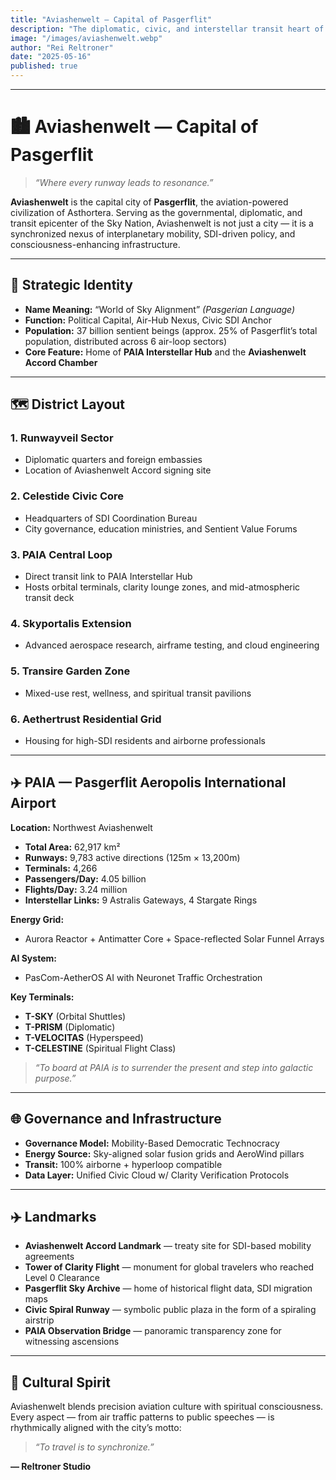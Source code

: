 ```yaml
---
title: "Aviashenwelt — Capital of Pasgerflit"
description: "The diplomatic, civic, and interstellar transit heart of Pasgerflit. Aviashenwelt embodies the aviation soul of Asthortera, built around clarity, movement, and sky-bound consciousness."
image: "/images/aviashenwelt.webp"
author: "Rei Reltroner"
date: "2025-05-16"
published: true
---
```


---

# 🏙️ Aviashenwelt — Capital of Pasgerflit

> *“Where every runway leads to resonance.”*

**Aviashenwelt** is the capital city of **Pasgerflit**, the aviation-powered civilization of Asthortera. Serving as the governmental, diplomatic, and transit epicenter of the Sky Nation, Aviashenwelt is not just a city — it is a synchronized nexus of interplanetary mobility, SDI-driven policy, and consciousness-enhancing infrastructure.

---

## 🛫 Strategic Identity

* **Name Meaning:** “World of Sky Alignment” *(Pasgerian Language)*
* **Function:** Political Capital, Air-Hub Nexus, Civic SDI Anchor
* **Population:** 37 billion sentient beings (approx. 25% of Pasgerflit’s total population, distributed across 6 air-loop sectors)
* **Core Feature:** Home of **PAIA Interstellar Hub** and the **Aviashenwelt Accord Chamber**

---

## 🗺️ District Layout

### 1. **Runwayveil Sector**

* Diplomatic quarters and foreign embassies
* Location of Aviashenwelt Accord signing site

### 2. **Celestide Civic Core**

* Headquarters of SDI Coordination Bureau
* City governance, education ministries, and Sentient Value Forums

### 3. **PAIA Central Loop**

* Direct transit link to PAIA Interstellar Hub
* Hosts orbital terminals, clarity lounge zones, and mid-atmospheric transit deck

### 4. **Skyportalis Extension**

* Advanced aerospace research, airframe testing, and cloud engineering

### 5. **Transire Garden Zone**

* Mixed-use rest, wellness, and spiritual transit pavilions

### 6. **Aethertrust Residential Grid**

* Housing for high-SDI residents and airborne professionals

---

## ✈️ PAIA — Pasgerflit Aeropolis International Airport

**Location:** Northwest Aviashenwelt

* **Total Area:** 62,917 km²
* **Runways:** 9,783 active directions (125m × 13,200m)
* **Terminals:** 4,266
* **Passengers/Day:** 4.05 billion
* **Flights/Day:** 3.24 million
* **Interstellar Links:** 9 Astralis Gateways, 4 Stargate Rings

**Energy Grid:**

* Aurora Reactor + Antimatter Core + Space-reflected Solar Funnel Arrays

**AI System:**

* PasCom-AetherOS AI with Neuronet Traffic Orchestration

**Key Terminals:**

* **T-SKY** (Orbital Shuttles)
* **T-PRISM** (Diplomatic)
* **T-VELOCITAS** (Hyperspeed)
* **T-CELESTINE** (Spiritual Flight Class)

> *“To board at PAIA is to surrender the present and step into galactic purpose.”*

---

## 🌐 Governance and Infrastructure

* **Governance Model:** Mobility-Based Democratic Technocracy
* **Energy Source:** Sky-aligned solar fusion grids and AeroWind pillars
* **Transit:** 100% airborne + hyperloop compatible
* **Data Layer:** Unified Civic Cloud w/ Clarity Verification Protocols

---

## ✈️ Landmarks

* **Aviashenwelt Accord Landmark** — treaty site for SDI-based mobility agreements
* **Tower of Clarity Flight** — monument for global travelers who reached Level 0 Clearance
* **Pasgerflit Sky Archive** — home of historical flight data, SDI migration maps
* **Civic Spiral Runway** — symbolic public plaza in the form of a spiraling airstrip
* **PAIA Observation Bridge** — panoramic transparency zone for witnessing ascensions

---

## 📜 Cultural Spirit

Aviashenwelt blends precision aviation culture with spiritual consciousness. Every aspect — from air traffic patterns to public speeches — is rhythmically aligned with the city’s motto:

> *“To travel is to synchronize.”*

**— Reltroner Studio**
